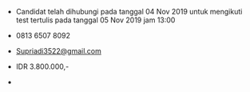 - Candidat telah dihubungi pada tanggal 04 Nov 2019 untuk mengikuti test tertulis pada tanggal 05 Nov 2019 jam 13:00

- 0813 6507 8092

- Supriadi3522@gmail.com

- IDR 3.800.000,- 

- 
